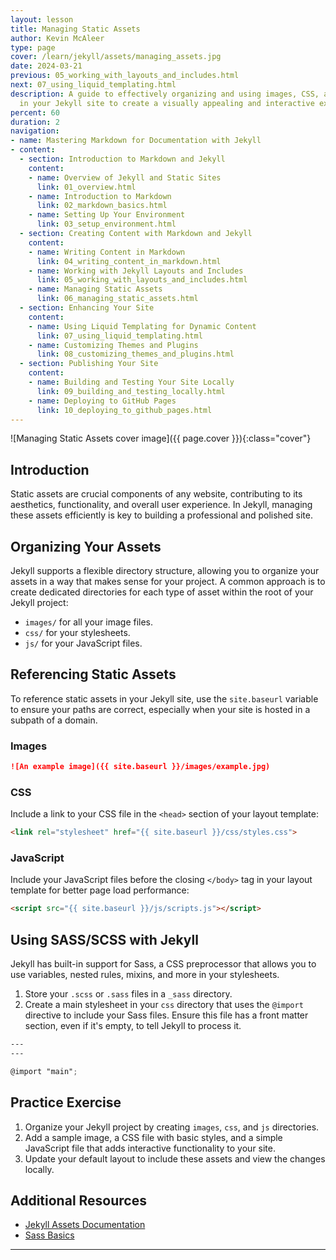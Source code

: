 ```yaml
---
layout: lesson
title: Managing Static Assets
author: Kevin McAleer
type: page
cover: /learn/jekyll/assets/managing_assets.jpg
date: 2024-03-21
previous: 05_working_with_layouts_and_includes.html
next: 07_using_liquid_templating.html
description: A guide to effectively organizing and using images, CSS, and JavaScript
  in your Jekyll site to create a visually appealing and interactive experience.
percent: 60
duration: 2
navigation:
- name: Mastering Markdown for Documentation with Jekyll
- content:
  - section: Introduction to Markdown and Jekyll
    content:
    - name: Overview of Jekyll and Static Sites
      link: 01_overview.html
    - name: Introduction to Markdown
      link: 02_markdown_basics.html
    - name: Setting Up Your Environment
      link: 03_setup_environment.html
  - section: Creating Content with Markdown and Jekyll
    content:
    - name: Writing Content in Markdown
      link: 04_writing_content_in_markdown.html
    - name: Working with Jekyll Layouts and Includes
      link: 05_working_with_layouts_and_includes.html
    - name: Managing Static Assets
      link: 06_managing_static_assets.html
  - section: Enhancing Your Site
    content:
    - name: Using Liquid Templating for Dynamic Content
      link: 07_using_liquid_templating.html
    - name: Customizing Themes and Plugins
      link: 08_customizing_themes_and_plugins.html
  - section: Publishing Your Site
    content:
    - name: Building and Testing Your Site Locally
      link: 09_building_and_testing_locally.html
    - name: Deploying to GitHub Pages
      link: 10_deploying_to_github_pages.html
---
```



![Managing Static Assets cover image]({{ page.cover }}){:class="cover"}

## Introduction

Static assets are crucial components of any website, contributing to its aesthetics, functionality, and overall user experience. In Jekyll, managing these assets efficiently is key to building a professional and polished site.

## Organizing Your Assets

Jekyll supports a flexible directory structure, allowing you to organize your assets in a way that makes sense for your project. A common approach is to create dedicated directories for each type of asset within the root of your Jekyll project:

- `images/` for all your image files.
- `css/` for your stylesheets.
- `js/` for your JavaScript files.

## Referencing Static Assets

To reference static assets in your Jekyll site, use the `site.baseurl` variable to ensure your paths are correct, especially when your site is hosted in a subpath of a domain.

### Images

```markdown
![An example image]({{ site.baseurl }}/images/example.jpg)
```

### CSS

Include a link to your CSS file in the `<head>` section of your layout template:

```html
<link rel="stylesheet" href="{{ site.baseurl }}/css/styles.css">
```

### JavaScript

Include your JavaScript files before the closing `</body>` tag in your layout template for better page load performance:

```html
<script src="{{ site.baseurl }}/js/scripts.js"></script>
```

## Using SASS/SCSS with Jekyll

Jekyll has built-in support for Sass, a CSS preprocessor that allows you to use variables, nested rules, mixins, and more in your stylesheets.

1. Store your `.scss` or `.sass` files in a `_sass` directory.
2. Create a main stylesheet in your `css` directory that uses the `@import` directive to include your Sass files. Ensure this file has a front matter section, even if it's empty, to tell Jekyll to process it.

```scss
---
---

@import "main";
```

## Practice Exercise

1. Organize your Jekyll project by creating `images`, `css`, and `js` directories.
2. Add a sample image, a CSS file with basic styles, and a simple JavaScript file that adds interactive functionality to your site.
3. Update your default layout to include these assets and view the changes locally.

## Additional Resources

- [Jekyll Assets Documentation](https://jekyllrb.com/docs/assets/)
- [Sass Basics](https://sass-lang.com/guide)

---
